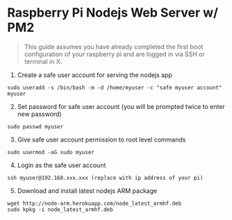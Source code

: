 # Raspberry Pi Nodejs Web Server w/ PM2

> This guide assumes you have already completed the first boot configuration
> of your raspberry pi and are logged in via SSH or terminal in X.

1. Create a safe user account for serving the nodejs app
```
sudo useradd -s /bin/bash -m -d /home/myuser -c "safe myuser account" myuser
```

2. Set password for safe user account (you will be prompted twice to enter new password)
```
sudo passwd myuser
```

3. Give safe user account permission to root level commands
```
sudo usermod -aG sudo myuser
```

4. Login as the safe user account
```
ssh myuser@192.168.xxx.xxx (replace with ip address of your pi)
```

5. Download and install latest nodejs ARM package
```
wget http://node-arm.herokuapp.com/node_latest_armhf.deb
sudo kpkg -i node_latest_armhf.deb
```